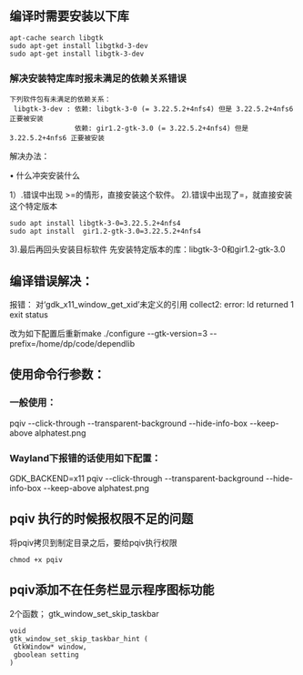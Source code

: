 ## 编译时需要安装以下库
```
apt-cache search libgtk
sudo apt-get install libgtkd-3-dev
sudo apt-get install libgtk-3-dev
```
### 解决安装特定库时报未满足的依赖关系错误
```
下列软件包有未满足的依赖关系：
 libgtk-3-dev : 依赖: libgtk-3-0 (= 3.22.5.2+4nfs4) 但是 3.22.5.2+4nfs6 正要被安装
                依赖: gir1.2-gtk-3.0 (= 3.22.5.2+4nfs4) 但是 3.22.5.2+4nfs6 正要被安装

```
解决办法：

• 什么冲突安装什么

1）.错误中出现 >=的情形，直接安装这个软件。
2).错误中出现了=，就直接安装这个特定版本
```
sudo apt install libgtk-3-0=3.22.5.2+4nfs4
sudo apt install  gir1.2-gtk-3.0=3.22.5.2+4nfs4
```
3).最后再回头安装目标软件
先安装特定版本的库：libgtk-3-0和gir1.2-gtk-3.0

## 编译错误解决：
报错：
对‘gdk_x11_window_get_xid’未定义的引用
collect2: error: ld returned 1 exit status

改为如下配置后重新make
./configure --gtk-version=3 --prefix=/home/dp/code/dependlib

## 使用命令行参数： 
### 一般使用：
pqiv --click-through --transparent-background --hide-info-box --keep-above  alphatest.png 
### Wayland下报错的话使用如下配置：
GDK_BACKEND=x11 pqiv --click-through --transparent-background --hide-info-box --keep-above  alphatest.png 
## pqiv 执行的时候报权限不足的问题
 将pqiv拷贝到制定目录之后，要给pqiv执行权限
 ```
 chmod +x pqiv
 ```
 ## pqiv添加不在任务栏显示程序图标功能
 2个函数；
 gtk_window_set_skip_taskbar

 ```
 void
gtk_window_set_skip_taskbar_hint (
  GtkWindow* window,
  gboolean setting
)
 ```